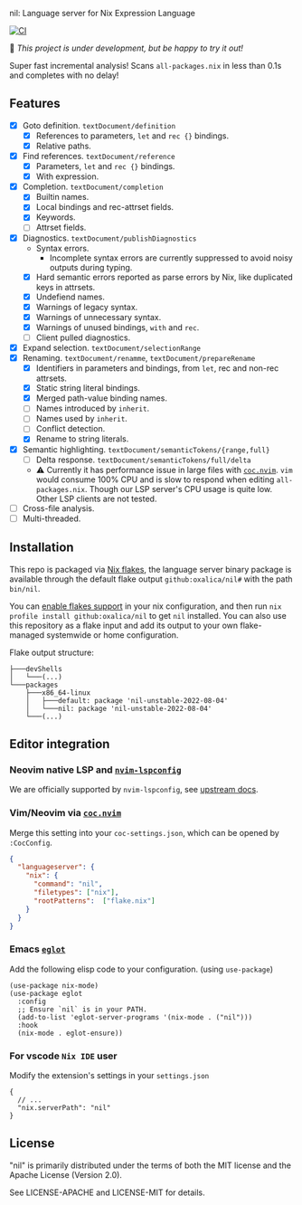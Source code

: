 nil: Language server for Nix Expression Language

[![CI](https://github.com/oxalica/nil/actions/workflows/ci.yml/badge.svg)](https://github.com/oxalica/nil/actions/workflows/ci.yml)

🚧 *This project is under development, but be happy to try it out!*

Super fast incremental analysis! Scans `all-packages.nix` in less than 0.1s and completes with no delay!

## Features

- [x] Goto definition. `textDocument/definition`
  - [x] References to parameters, `let` and `rec {}` bindings.
  - [x] Relative paths.
- [x] Find references. `textDocument/reference`
  - [x] Parameters, `let` and `rec {}` bindings.
  - [x] With expression.
- [x] Completion. `textDocument/completion`
  - [x] Builtin names.
  - [x] Local bindings and rec-attrset fields.
  - [x] Keywords.
  - [ ] Attrset fields.
- [x] Diagnostics. `textDocument/publishDiagnostics`
  - Syntax errors. 
    - Incomplete syntax errors are currently suppressed to avoid noisy outputs during typing.
  - [x] Hard semantic errors reported as parse errors by Nix, like duplicated keys in attrsets.
  - [x] Undefiend names.
  - [x] Warnings of legacy syntax.
  - [x] Warnings of unnecessary syntax.
  - [x] Warnings of unused bindings, `with` and `rec`.
  - [ ] Client pulled diagnostics.
- [x] Expand selection. `textDocument/selectionRange`
- [x] Renaming. `textDocument/renamme`, `textDocument/prepareRename`
  - [x] Identifiers in parameters and bindings, from `let`, rec and non-rec attrsets.
  - [x] Static string literal bindings.
  - [x] Merged path-value binding names.
  - [ ] Names introduced by `inherit`.
  - [ ] Names used by `inherit`.
  - [ ] Conflict detection.
  - [x] Rename to string literals.
- [x] Semantic highlighting. `textDocument/semanticTokens/{range,full}`
  - [ ] Delta response. `textDocument/semanticTokens/full/delta`
  - :warning: Currently it has performance issue in large files with [`coc.nvim`].
    `vim` would consume 100% CPU and is slow to respond when editing `all-packages.nix`.
    Though our LSP server's CPU usage is quite low.
    Other LSP clients are not tested.
- [ ] Cross-file analysis.
- [ ] Multi-threaded.

## Installation

This repo is packaged via [Nix flakes][nix-flakes], the language server binary package is
available through the default flake output `github:oxalica/nil#` with the path `bin/nil`.

You can [enable flakes support][nix-flakes-install] in your nix configuration, and then
run `nix profile install github:oxalica/nil` to get `nil` installed.
You can also use this repository as a flake input and add its output to your own flake-managed
systemwide or home configuration.

Flake output structure:
```
├───devShells
│   └───(...)
└───packages
    ├───x86_64-linux
    │   ├───default: package 'nil-unstable-2022-08-04'
    │   └───nil: package 'nil-unstable-2022-08-04'
    └───(...)
```

[nix-flakes]: https://nixos.wiki/wiki/Flakes
[nix-flakes-install]: https://nixos.wiki/wiki/Flakes#Installing_flakes

## Editor integration

### Neovim native LSP and [`nvim-lspconfig`]

[`nvim-lspconfig`]: https://github.com/neovim/nvim-lspconfig

We are officially supported by `nvim-lspconfig`, see [upstream docs](https://github.com/neovim/nvim-lspconfig/blob/0fafc3ef648bd612757630097c96b725a36a0476/doc/server_configurations.txt#nil_ls).

### Vim/Neovim via [`coc.nvim`]

[`coc.nvim`]: https://github.com/neoclide/coc.nvim

Merge this setting into your `coc-settings.json`, which can be opened by `:CocConfig`.

```json
{
  "languageserver": {
    "nix": {
      "command": "nil",
      "filetypes": ["nix"],
      "rootPatterns":  ["flake.nix"]
    }
  }
}
```

### Emacs [`eglot`]

[`eglot`]: https://github.com/joaotavora/eglot

Add the following elisp code to your configuration. (using `use-package`)

```elisp
(use-package nix-mode)
(use-package eglot
  :config
  ;; Ensure `nil` is in your PATH.
  (add-to-list 'eglot-server-programs '(nix-mode . ("nil")))
  :hook
  (nix-mode . eglot-ensure))
```

### For vscode `Nix IDE` user

Modify the extension's settings in your `settings.json`

```jsonc
{
  // ...
  "nix.serverPath": "nil"
}
```

## License

"nil" is primarily distributed under the terms of both the MIT
license and the Apache License (Version 2.0).

See LICENSE-APACHE and LICENSE-MIT for details.
